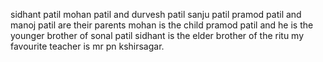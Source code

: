 sidhant patil mohan patil and durvesh patil 
sanju patil pramod patil and manoj patil are their parents
mohan is the child pramod patil and he is the younger brother of sonal patil 
sidhant is the elder brother of the ritu
my favourite teacher is mr pn kshirsagar.
